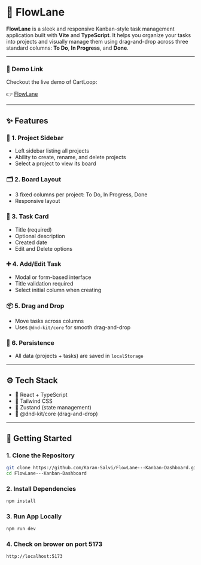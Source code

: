 # 🌊 FlowLane

**FlowLane** is a sleek and responsive Kanban-style task management application built with **Vite** and **TypeScript**. It helps you organize your tasks into projects and visually manage them using drag-and-drop across three standard columns: **To Do**, **In Progress**, and **Done**.

---

### 🔗 Demo Link

Checkout the live demo of CartLoop:

👉 [FlowLane](https://flowlane.vercel.app)

---

## ✨ Features

### 🔷 1. Project Sidebar

- Left sidebar listing all projects
- Ability to create, rename, and delete projects
- Select a project to view its board

### 🗂️ 2. Board Layout

- 3 fixed columns per project: To Do, In Progress, Done
- Responsive layout

### 📝 3. Task Card

- Title (required)
- Optional description
- Created date
- Edit and Delete options

### ➕ 4. Add/Edit Task

- Modal or form-based interface
- Title validation required
- Select initial column when creating

### 📦 5. Drag and Drop

- Move tasks across columns
- Uses `@dnd-kit/core` for smooth drag-and-drop

### 💾 6. Persistence

- All data (projects + tasks) are saved in `localStorage`

---

## ⚙️ Tech Stack

- 💙 React + TypeScript
- 💨 Tailwind CSS
- 🧠 Zustand (state management)
- 🧩 @dnd-kit/core (drag-and-drop)

---

## 🚀 Getting Started

### 1. Clone the Repository

```bash
git clone https://github.com/Karan-Salvi/FlowLane---Kanban-Dashboard.git
cd FlowLane---Kanban-Dashboard
```

### 2. Install Dependencies

```bash
npm install
```

### 3. Run App Locally

```bash
npm run dev
```

### 4. Check on brower on port 5173

```bash
http://localhost:5173
```
